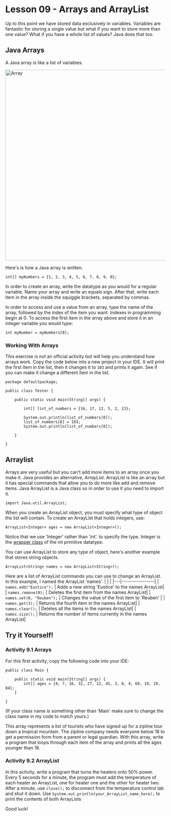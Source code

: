 # Lesson 09 - Arrays and ArrayList

Up to this point we have stored data exclusively in variables. Variables are fantastic for storing a single value but what if you want to store more than one value? What if you have a whole list of values? Java does that too.

## Java Arrays
A Java array is like a list of variables.

<img src="https://i.imgur.com/jRdhUnz.png" alt="Array" width=600 />

Here's is how a Java array is written.
```
int[] myNumbers = {1, 2, 3, 4, 5, 6, 7, 8, 9, 0};
```

In order to create an array, write the datatype as you would for a regular variable. Name your array and write an equals sign. After that, write each item in the array inside the squiggle brackets, separated by commas.

In order to access and use a value from an array, type the name of the array, followed by the index of the item you want. Indexes in programming begin at 0. To access the first item in the array above and store it in an integer variable you would type:
```
int myNumber = myNumbers[0];
```

### Working With Arrays

This exercise is not an official activity but will help you understand how arrays work. Copy the code below into a new project in your IDE. It will print the first item in the list, then it changes it to ```103``` and prints it again. See if you can make it change a different item in the list.

```
package defaultpackage;

public class Tester {

	public static void main(String[] args) {

		int[] list_of_numbers = {16, 17, 12, 5, 2, 13};
		
		System.out.println(list_of_numbers[0]);
		list_of_numbers[0] = 103;
		System.out.println(list_of_numbers[0]);
		
	}

}
```

## Arraylist

Arrays are very useful but you can't add more items to an array once you make it. Java provides an alternative, *ArrayList*. ArrayList is like an array but it has special commands that allow you to do more like add and remove items. Java ArrayList is a Java class so in order to use it you need to import it.
```
import Java.util.ArrayList;
```
When you create an ArrayList object, you must specify what type of object the list will contain. To create an ArrayList that holds integers, use:
```
ArrayList<Integer> ages = new ArrayList<Integer>();
```
Notice that we use 'Integer' rather than 'int'. to specify the type. Integer is the [wrapper class](https://www.w3schools.com/java/java_wrapper_classes.asp) of the int primitive datatype.

You can use ArrayList to store any type of object, here's another example that stores string objects.
```
ArrayList<String> names = new ArrayList<String>();
```
Here are a list of ArrayList commands you can use to change an ArrayList. In this example, I named the ArrayList 'names'.
|   |                |
|---|----------------|
| ```names.add("Eustice");``` | Adds a new string 'Eustice' to the names ArrayList|
| ```names.remove(0);``` | Deletes the first item from the names ArrayList|
| ```names.set(0, "Reuben");``` | Changes the value of the first item to 'Reuben' |
| ```names.get(3);``` | Returns the fourth item in the names ArrayList| 
| ```names.clear();``` | Deletes all the items in the names ArrayList| 
| ```names.size();``` | Returns the number of items currently in the names ArrayList| 

## Try it Yourself!
### Activity 9.1 Arrays
For this first activity, copy the following code into your IDE:
```
public class Main {

	public static void main(String[] args) {
		int[] ages = {4, 7, 16, 32, 27, 12, 45, 3, 8, 4, 68, 19, 19, 84};
	}

}
```

(If your class name is something other than 'Main' make sure to change the class name in my code to match yours.)

This array represents a list of tourists who have signed up for a zipline tour down a tropical mountain. The zipline company needs everyone below 18 to get a permission form from a parent or legal guardian. With this array, write a program that loops through each item of the array and prints all the ages younger than 18.

### Activity 9.2 ArrayList

In this activity, write a program that turns the heaters onto 50% power. Every 5 seconds for a minute, the program must add the temperature of each heater an ArrayList, one for heater one and the other for heater two. After a minute, use ```close();``` to disconnect from the temperature control lab and shut it down. Use ```System.out.println(your_ArrayList_name_here);``` to print the contents of both ArrayLists

Good luck!
